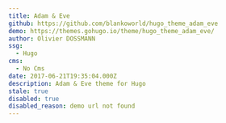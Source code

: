 ```yaml
---
title: Adam & Eve
github: https://github.com/blankoworld/hugo_theme_adam_eve
demo: https://themes.gohugo.io/theme/hugo_theme_adam_eve/
author: Olivier DOSSMANN
ssg:
  - Hugo
cms:
  - No Cms
date: 2017-06-21T19:35:04.000Z
description: Adam & Eve theme for Hugo
stale: true
disabled: true
disabled_reason: demo url not found
---
```

